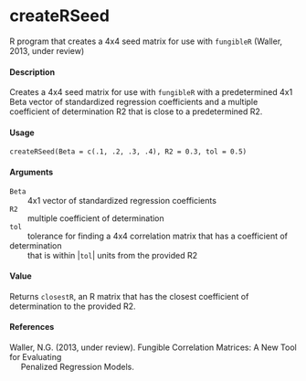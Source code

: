 createRSeed
===========

R program that creates a 4x4 seed matrix for use with `fungibleR` (Waller, 
2013, under review)

#### Description
Creates a 4x4 seed matrix for use with `fungibleR` with a predetermined 
4x1 Beta vector of standardized regression coefficients and a multiple 
coefficient of determination R2 that is close to a predetermined R2.

#### Usage
`createRSeed(Beta = c(.1, .2, .3, .4), R2 = 0.3, tol = 0.5)`

#### Arguments
`Beta`  
&nbsp;&nbsp;&nbsp;&nbsp;&nbsp;&nbsp;&nbsp;&nbsp;4x1 vector of standardized 
regression coefficients  
`R2`  
&nbsp;&nbsp;&nbsp;&nbsp;&nbsp;&nbsp;&nbsp;&nbsp;multiple coefficient of 
determination  
`tol`  
&nbsp;&nbsp;&nbsp;&nbsp;&nbsp;&nbsp;&nbsp;&nbsp;tolerance for finding a 4x4 
correlation matrix that has a coefficient of determination  
&nbsp;&nbsp;&nbsp;&nbsp;&nbsp;&nbsp;&nbsp;&nbsp;that is within 
|`tol`| units from the provided R2

#### Value
Returns `closestR`, an R matrix that has the closest coefficient of 
determination to the provided R2.

#### References
Waller, N.G. (2013, under review). Fungible Correlation Matrices: A New Tool 
for Evaluating  
&nbsp;&nbsp;&nbsp;&nbsp;&nbsp;Penalized Regression Models.
